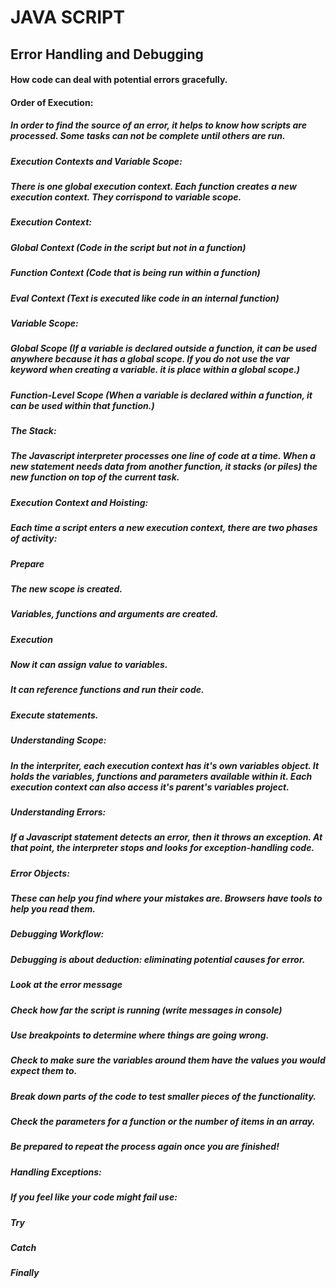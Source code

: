 # JAVA SCRIPT
## Error Handling and Debugging
#### How code can deal with potential errors gracefully.

#### Order of Execution:
##### In order to find the source of an error, it helps to know how scripts are processed. Some tasks can not be complete until others are run.

##### Execution Contexts and Variable Scope:
##### There is one global execution context. Each function creates a new execution context. They corrispond to variable scope.

##### Execution Context:

##### Global Context (Code in the script but not in a function)
##### Function Context (Code that is being run within a function)
##### Eval Context (Text is executed like code in an internal function)
##### Variable Scope:

##### Global Scope (If a variable is declared outside a function, it can be used anywhere because it has a global scope. If you do not use the var keyword when creating a variable. it is place within a global scope.)
##### Function-Level Scope (When a variable is declared within a function, it can be used within that function.)
##### The Stack:

##### The Javascript interpreter processes one line of code at a time. When a new statement needs data from another function, it stacks (or piles) the new function on top of the current task.

##### Execution Context and Hoisting:

##### Each time a script enters a new execution context, there are two phases of activity:

##### Prepare
##### The new scope is created.
##### Variables, functions and arguments are created.
##### Execution
##### Now it can assign value to variables.
##### It can reference functions and run their code.
##### Execute statements.
##### Understanding Scope:

##### In the interpriter, each execution context has it's own variables object. It holds the variables, functions and parameters available within it. Each execution context can also access it's parent's variables project.

##### Understanding Errors:

##### If a Javascript statement detects an error, then it throws an exception. At that point, the interpreter stops and looks for exception-handling code.

##### Error Objects:

##### These can help you find where your mistakes are. Browsers have tools to help you read them.

##### Debugging Workflow:
##### Debugging is about deduction: eliminating potential causes for error.

##### Look at the error message
##### Check how far the script is running (write messages in console)
##### Use breakpoints to determine where things are going wrong.
##### Check to make sure the variables around them have the values you would expect them to.
##### Break down parts of the code to test smaller pieces of the functionality.
##### Check the parameters for a function or the number of items in an array.
##### Be prepared to repeat the process again once you are finished!

##### Handling Exceptions:

##### If you feel like your code might fail use:

##### Try
##### Catch
##### Finally